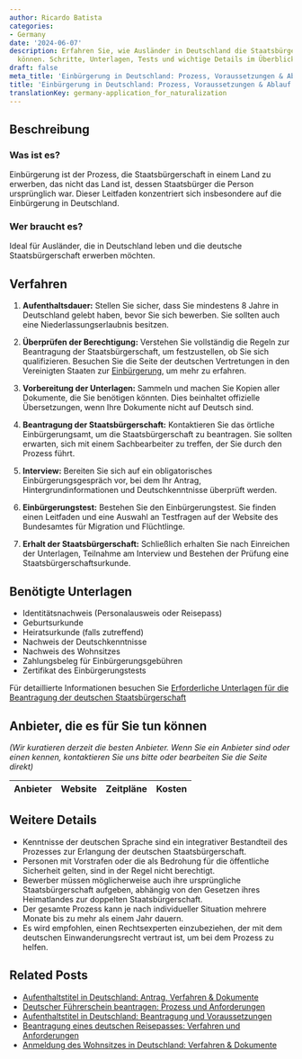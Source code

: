 ```yaml
---
author: Ricardo Batista
categories:
- Germany
date: '2024-06-07'
description: Erfahren Sie, wie Ausländer in Deutschland die Staatsbürgerschaft erwerben
  können. Schritte, Unterlagen, Tests und wichtige Details im Überblick.
draft: false
meta_title: 'Einbürgerung in Deutschland: Prozess, Voraussetzungen & Ablauf'
title: 'Einbürgerung in Deutschland: Prozess, Voraussetzungen & Ablauf'
translationKey: germany-application_for_naturalization
---
```



## Beschreibung
### Was ist es?
Einbürgerung ist der Prozess, die Staatsbürgerschaft in einem Land zu erwerben, das nicht das Land ist, dessen Staatsbürger die Person ursprünglich war. Dieser Leitfaden konzentriert sich insbesondere auf die Einbürgerung in Deutschland.

### Wer braucht es?
Ideal für Ausländer, die in Deutschland leben und die deutsche Staatsbürgerschaft erwerben möchten.

## Verfahren

1. **Aufenthaltsdauer:** Stellen Sie sicher, dass Sie mindestens 8 Jahre in Deutschland gelebt haben, bevor Sie sich bewerben. Sie sollten auch eine Niederlassungserlaubnis besitzen.

2. **Überprüfen der Berechtigung:** Verstehen Sie vollständig die Regeln zur Beantragung der Staatsbürgerschaft, um festzustellen, ob Sie sich qualifizieren. Besuchen Sie die Seite der deutschen Vertretungen in den Vereinigten Staaten zur [Einbürgerung](https://www.germany.info/us-en/service/03-Citizenship/naturalization/925326), um mehr zu erfahren.

3. **Vorbereitung der Unterlagen:** Sammeln und machen Sie Kopien aller Dokumente, die Sie benötigen könnten. Dies beinhaltet offizielle Übersetzungen, wenn Ihre Dokumente nicht auf Deutsch sind.

4. **Beantragung der Staatsbürgerschaft:** Kontaktieren Sie das örtliche Einbürgerungsamt, um die Staatsbürgerschaft zu beantragen. Sie sollten erwarten, sich mit einem Sachbearbeiter zu treffen, der Sie durch den Prozess führt.

5. **Interview:** Bereiten Sie sich auf ein obligatorisches Einbürgerungsgespräch vor, bei dem Ihr Antrag, Hintergrundinformationen und Deutschkenntnisse überprüft werden.

6. **Einbürgerungstest:** Bestehen Sie den Einbürgerungstest. Sie finden einen Leitfaden und eine Auswahl an Testfragen auf der Website des Bundesamtes für Migration und Flüchtlinge.

7. **Erhalt der Staatsbürgerschaft:** Schließlich erhalten Sie nach Einreichen der Unterlagen, Teilnahme am Interview und Bestehen der Prüfung eine Staatsbürgerschaftsurkunde.

## Benötigte Unterlagen

- Identitätsnachweis (Personalausweis oder Reisepass)
- Geburtsurkunde
- Heiratsurkunde (falls zutreffend)
- Nachweis der Deutschkenntnisse
- Nachweis des Wohnsitzes
- Zahlungsbeleg für Einbürgerungsgebühren
- Zertifikat des Einbürgerungstests

Für detaillierte Informationen besuchen Sie [Erforderliche Unterlagen für die Beantragung der deutschen Staatsbürgerschaft](https://www.germany.info/us-en/service/03-Citizenship/naturalization/925326)

## Anbieter, die es für Sie tun können

_(Wir kuratieren derzeit die besten Anbieter. Wenn Sie ein Anbieter sind oder einen kennen, kontaktieren Sie uns bitte oder bearbeiten Sie die Seite direkt)_

| Anbieter | Website | Zeitpläne | Kosten |
| --------------- | --------------- | :-------------: | :-------------: |

## Weitere Details

- Kenntnisse der deutschen Sprache sind ein integrativer Bestandteil des Prozesses zur Erlangung der deutschen Staatsbürgerschaft.
- Personen mit Vorstrafen oder die als Bedrohung für die öffentliche Sicherheit gelten, sind in der Regel nicht berechtigt.
- Bewerber müssen möglicherweise auch ihre ursprüngliche Staatsbürgerschaft aufgeben, abhängig von den Gesetzen ihres Heimatlandes zur doppelten Staatsbürgerschaft.
- Der gesamte Prozess kann je nach individueller Situation mehrere Monate bis zu mehr als einem Jahr dauern.
- Es wird empfohlen, einen Rechtsexperten einzubeziehen, der mit dem deutschen Einwanderungsrecht vertraut ist, um bei dem Prozess zu helfen.
## Related Posts

- [Aufenthaltstitel in Deutschland: Antrag, Verfahren & Dokumente](https://tramitit.com/de/guides/germany/beantragung_eines_aufenthaltstitels/)
- [Deutscher Führerschein beantragen: Prozess und Anforderungen](https://tramitit.com/de/guides/germany/beantragung_eines_fuhrerscheins/)
- [Aufenthaltstitel in Deutschland: Beantragung und Voraussetzungen](https://tramitit.com/de/guides/germany/aufenthaltserlaubnis_beantragen/)
- [Beantragung eines deutschen Reisepasses: Verfahren und Anforderungen](https://tramitit.com/de/guides/germany/beantragung_eines_reisepasses/)
- [Anmeldung des Wohnsitzes in Deutschland: Verfahren & Dokumente](https://tramitit.com/de/guides/germany/anmeldung_des_wohnsitzes/)